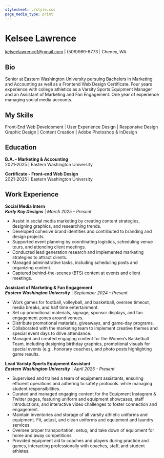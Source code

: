 ```yaml
---
stylesheet: ./style.css
page_media_type: print
---
```



# Kelsee Lawrence
kelseelawrence1@gmail.com | (509)969-6773 | Cheney, WA

## Bio
Senior at Eastern Washington University pursuing Bachelors in Marketing and Accounting as well as a Frontend Web Design Certificate. Four years experience with college athletics as a Varsity Sports Equipment Manager and an Assistant of Marketing and Fan Engagement. One year of experience managing social media accounts.

## My Skills
Front-End Web Development | User Experience Design | Responsive Design <br>
Graphic Design | Content Creation | Adobe Photoshop & InDesign <br>


## Education

**B.A. - Marketing & Accounting** <br>
2021-2025 | Eastern Washington University

**Certificate - Front-end Web Design** <br>
2021-2025 | Eastern Washington University

## Work Experience

**Social Media Intern** <br>
**_Karly Kay Designs_** | _March 2025 - Present_ <br>

- Assist in social media marketing by creating content strategies, designing graphics, and researching trends.
- Developed cohesive brand identities and contributed to branding and design projects.
- Supported event planning by coordinating logistics, scheduling venue tours, and attending client meetings.
- Conducted lead generation research and implemented marketing strategies to attract clients.
- Managed administrative tasks, including scheduling posts and organizing content.
- Captured behind-the-scenes (BTS) content at events and client meetings.

**Assistant of Marketing & Fan Engagement** <br>
**_Eastern Washington University_** | _September 2024 - Present_ <br>

- Work games for football, volleyball, and basketball, oversee timeout, media breaks, and half time entertainment.
- Set up promotional materials, signage, sponsor displays, and fan engagement zones around venues.
- Distribute promotional materials, giveaways, and game-day programs.
- Collaborated with the marketing team to implement creative themes and special event days to drive attendance.
- Managed and created engaging content for the Women’s Basketball Team, including designing birthday graphics, promotional visuals for special events (e.g., honorary coaches), and photo posts highlighting game results.

**Lead Varisty Sports Equipment Assistant** <br>
**_Eastern Washington University_** | _April 2025 - Present_ <br>

- Supervised and trained a team of equipment assistants, ensuring efficient operations and adhering to safety protocols. while managing student responsibilities.
- Curated and managed engaging content for the Equipment Instagram & Twitter pages, featuring uniform and equipment showcases, staff introductions, and interactive video challenges to foster connection and engagement.
- Maintain inventories and storage of all varsity athletic uniforms and equipment. Fit, adjust, and clean uniforms and equipment and laundry services
- Oversee proper transportation, setup, and take down of equipment for home and away competitions
- Provided equipment aid to coaches and players during practice and games, interacting professionally with coaches, staff, and student athletes.
